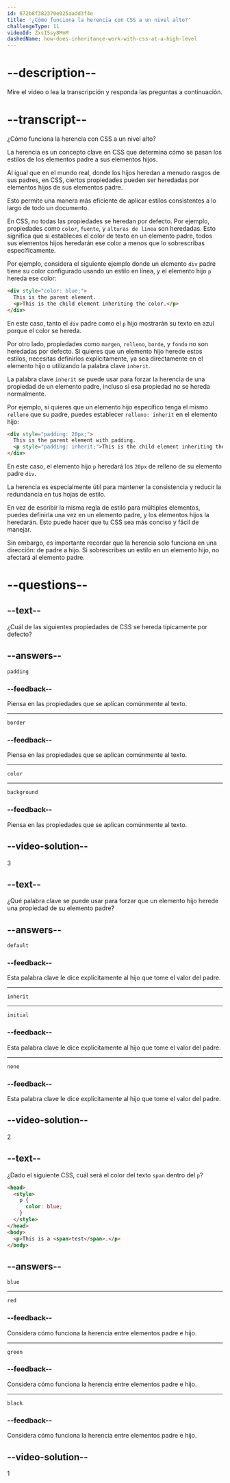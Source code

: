 ```yaml
---
id: 672b8f382370e025aadd3f4e
title: '¿Cómo funciona la herencia con CSS a un nivel alto?'
challengeType: 11
videoId: ZxsISsy8MnM
dashedName: how-does-inheritance-work-with-css-at-a-high-level
---
```


# --description--

Mire el video o lea la transcripción y responda las preguntas a continuación.

# --transcript--

¿Cómo funciona la herencia con CSS a un nivel alto?

La herencia es un concepto clave en CSS que determina cómo se pasan los estilos de los elementos padre a sus elementos hijos.

Al igual que en el mundo real, donde los hijos heredan a menudo rasgos de sus padres, en CSS, ciertos propiedades pueden ser heredadas por elementos hijos de sus elementos padre.

Esto permite una manera más eficiente de aplicar estilos consistentes a lo largo de todo un documento.

En CSS, no todas las propiedades se heredan por defecto. Por ejemplo, propiedades como `color`, `fuente`, y `alturas de línea` son heredadas. Esto significa que si estableces el color de texto en un elemento padre, todos sus elementos hijos heredarán ese color a menos que lo sobrescribas específicamente.

Por ejemplo, considera el siguiente ejemplo donde un elemento `div` padre tiene su color configurado usando un estilo en línea, y el elemento hijo `p` hereda ese color:

```html
<div style="color: blue;">
  This is the parent element.
  <p>This is the child element inheriting the color.</p>
</div>
```

En este caso, tanto el `div` padre como el `p` hijo mostrarán su texto en azul porque el color se hereda.

Por otro lado, propiedades como `margen`, `relleno`, `borde`, y `fondo` no son heredadas por defecto. Si quieres que un elemento hijo herede estos estilos, necesitas definirlos explícitamente, ya sea directamente en el elemento hijo o utilizando la palabra clave `inherit`.

La palabra clave `inherit` se puede usar para forzar la herencia de una propiedad de un elemento padre, incluso si esa propiedad no se hereda normalmente.

Por ejemplo, si quieres que un elemento hijo específico tenga el mismo `relleno` que su padre, puedes establecer `relleno: inherit` en el elemento hijo:

```html
<div style="padding: 20px;">
  This is the parent element with padding.
  <p style="padding: inherit;">This is the child element inheriting the padding.</p>
</div>
```

En este caso, el elemento hijo `p` heredará los `20px` de relleno de su elemento padre `div`.

La herencia es especialmente útil para mantener la consistencia y reducir la redundancia en tus hojas de estilo.

En vez de escribir la misma regla de estilo para múltiples elementos, puedes definirla una vez en un elemento padre, y los elementos hijos la heredarán. Esto puede hacer que tu CSS sea más conciso y fácil de manejar.

Sin embargo, es importante recordar que la herencia solo funciona en una dirección: de padre a hijo. Si sobrescribes un estilo en un elemento hijo, no afectará al elemento padre.

# --questions--

## --text--

¿Cuál de las siguientes propiedades de CSS se hereda típicamente por defecto?

## --answers--

`padding`

### --feedback--

Piensa en las propiedades que se aplican comúnmente al texto.

---

`border`

### --feedback--

Piensa en las propiedades que se aplican comúnmente al texto.

---

`color`

---

`background`

### --feedback--

Piensa en las propiedades que se aplican comúnmente al texto.

## --video-solution--

3

## --text--

¿Qué palabra clave se puede usar para forzar que un elemento hijo herede una propiedad de su elemento padre?

## --answers--

`default`

### --feedback--

Esta palabra clave le dice explícitamente al hijo que tome el valor del padre.

---

`inherit`

---

`initial`

### --feedback--

Esta palabra clave le dice explícitamente al hijo que tome el valor del padre.

---

`none`

### --feedback--

Esta palabra clave le dice explícitamente al hijo que tome el valor del padre.

## --video-solution--

2

## --text--

¿Dado el siguiente CSS, cuál será el color del texto `span` dentro del `p`?

```html
<head>
  <style>
    p {
      color: blue;
    }
  </style>
</head>
<body>
  <p>This is a <span>test</span>.</p>
</body>
```

## --answers--

`blue`

---

`red`

### --feedback--

Considera cómo funciona la herencia entre elementos padre e hijo.

---

`green`

### --feedback--

Considera cómo funciona la herencia entre elementos padre e hijo.

---

`black`

### --feedback--

Considera cómo funciona la herencia entre elementos padre e hijo.

## --video-solution--

1
